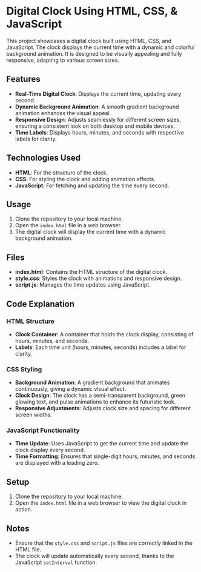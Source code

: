 # Digital Clock Using HTML, CSS, & JavaScript

This project showcases a digital clock built using HTML, CSS, and JavaScript. The clock displays the current time with a dynamic and colorful background animation. It is designed to be visually appealing and fully responsive, adapting to various screen sizes.

## Features

- **Real-Time Digital Clock**: Displays the current time, updating every second.
- **Dynamic Background Animation**: A smooth gradient background animation enhances the visual appeal.
- **Responsive Design**: Adjusts seamlessly for different screen sizes, ensuring a consistent look on both desktop and mobile devices.
- **Time Labels**: Displays hours, minutes, and seconds with respective labels for clarity.

## Technologies Used

- **HTML**: For the structure of the clock.
- **CSS**: For styling the clock and adding animation effects.
- **JavaScript**: For fetching and updating the time every second.

## Usage

1. Clone the repository to your local machine.
2. Open the `index.html` file in a web browser.
3. The digital clock will display the current time with a dynamic background animation.

## Files

- **index.html**: Contains the HTML structure of the digital clock.
- **style.css**: Styles the clock with animations and responsive design.
- **script.js**: Manages the time updates using JavaScript.

## Code Explanation

### HTML Structure

- **Clock Container**: A container that holds the clock display, consisting of hours, minutes, and seconds.
- **Labels**: Each time unit (hours, minutes, seconds) includes a label for clarity.

### CSS Styling

- **Background Animation**: A gradient background that animates continuously, giving a dynamic visual effect.
- **Clock Design**: The clock has a semi-transparent background, green glowing text, and pulse animations to enhance its futuristic look.
- **Responsive Adjustments**: Adjusts clock size and spacing for different screen widths.

### JavaScript Functionality

- **Time Update**: Uses JavaScript to get the current time and update the clock display every second.
- **Time Formatting**: Ensures that single-digit hours, minutes, and seconds are displayed with a leading zero.

## Setup

1. Clone the repository to your local machine.
2. Open the `index.html` file in a web browser to view the digital clock in action.

## Notes

- Ensure that the `style.css` and `script.js` files are correctly linked in the HTML file.
- The clock will update automatically every second, thanks to the JavaScript `setInterval` function.


